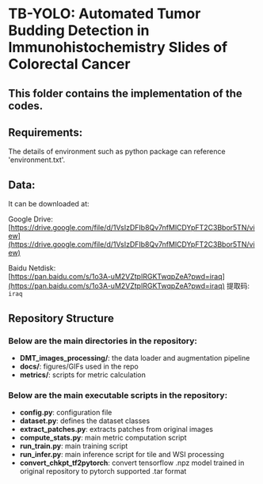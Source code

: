 # TB-YOLO: Automated Tumor Budding Detection in Immunohistochemistry Slides of Colorectal Cancer

## This folder contains the implementation of the codes.

## Requirements:
The details of environment such as python package can reference 'environment.txt'.

## Data:
It can be downloaded at:

Google Drive:  
[https://drive.google.com/file/d/1VsIzDFIb8Qv7nfMlCDYpFT2C3Bbor5TN/view](https://drive.google.com/file/d/1VsIzDFIb8Qv7nfMlCDYpFT2C3Bbor5TN/view)  

Baidu Netdisk:  
[https://pan.baidu.com/s/1o3A-uM2VZtpIRGKTwqpZeA?pwd=iraq](https://pan.baidu.com/s/1o3A-uM2VZtpIRGKTwqpZeA?pwd=iraq) 提取码: `iraq`

## Repository Structure
### Below are the main directories in the repository:
- **DMT_images_processing/**: the data loader and augmentation pipeline
- **docs/**: figures/GIFs used in the repo
- **metrics/**: scripts for metric calculation

### Below are the main executable scripts in the repository:
- **config.py**: configuration file
- **dataset.py**: defines the dataset classes
- **extract_patches.py**: extracts patches from original images
- **compute_stats.py**: main metric computation script
- **run_train.py**: main training script
- **run_infer.py**: main inference script for tile and WSI processing
- **convert_chkpt_tf2pytorch**: convert tensorflow .npz model trained in original repository to pytorch supported .tar format


